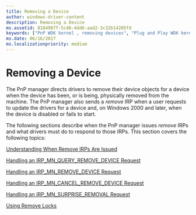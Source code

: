 ```yaml
---
title: Removing a Device
author: windows-driver-content
description: Removing a Device
ms.assetid: 8184987f-5c46-4dd6-aad2-3c32b14205fd
keywords: ["PnP WDK kernel , removing devices", "Plug and Play WDK kernel , removing devices", "removing devices", "notifications WDK PnP , removing devices", "IRPs WDK PnP", "I/O request packets WDK PnP"]
ms.date: 06/16/2017
ms.localizationpriority: medium
---
```


# Removing a Device





The PnP manager directs drivers to remove their device objects for a device when the device has been, or is being, physically removed from the machine. The PnP manager also sends a *remove* IRP when a user requests to update the drivers for a device and, on Windows 2000 and later, when the device is disabled or fails to start.

The following sections describe when the PnP manager issues *remove* IRPs and what drivers must do to respond to those IRPs. This section covers the following topics:

[Understanding When Remove IRPs Are Issued](understanding-when-remove-irps-are-issued.md)

[Handling an IRP\_MN\_QUERY\_REMOVE\_DEVICE Request](handling-an-irp-mn-query-remove-device-request.md)

[Handling an IRP\_MN\_REMOVE\_DEVICE Request](handling-an-irp-mn-remove-device-request.md)

[Handling an IRP\_MN\_CANCEL\_REMOVE\_DEVICE Request](handling-an-irp-mn-cancel-remove-device-request.md)

[Handling an IRP\_MN\_SURPRISE\_REMOVAL Request](handling-an-irp-mn-surprise-removal-request.md)

[Using Remove Locks](using-remove-locks.md)

 

 




